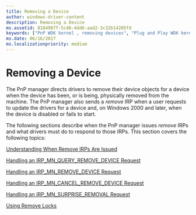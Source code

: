 ```yaml
---
title: Removing a Device
author: windows-driver-content
description: Removing a Device
ms.assetid: 8184987f-5c46-4dd6-aad2-3c32b14205fd
keywords: ["PnP WDK kernel , removing devices", "Plug and Play WDK kernel , removing devices", "removing devices", "notifications WDK PnP , removing devices", "IRPs WDK PnP", "I/O request packets WDK PnP"]
ms.date: 06/16/2017
ms.localizationpriority: medium
---
```


# Removing a Device





The PnP manager directs drivers to remove their device objects for a device when the device has been, or is being, physically removed from the machine. The PnP manager also sends a *remove* IRP when a user requests to update the drivers for a device and, on Windows 2000 and later, when the device is disabled or fails to start.

The following sections describe when the PnP manager issues *remove* IRPs and what drivers must do to respond to those IRPs. This section covers the following topics:

[Understanding When Remove IRPs Are Issued](understanding-when-remove-irps-are-issued.md)

[Handling an IRP\_MN\_QUERY\_REMOVE\_DEVICE Request](handling-an-irp-mn-query-remove-device-request.md)

[Handling an IRP\_MN\_REMOVE\_DEVICE Request](handling-an-irp-mn-remove-device-request.md)

[Handling an IRP\_MN\_CANCEL\_REMOVE\_DEVICE Request](handling-an-irp-mn-cancel-remove-device-request.md)

[Handling an IRP\_MN\_SURPRISE\_REMOVAL Request](handling-an-irp-mn-surprise-removal-request.md)

[Using Remove Locks](using-remove-locks.md)

 

 




